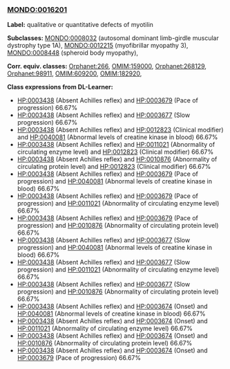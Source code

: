 
### [MONDO:0016201](http://purl.obolibrary.org/obo/MONDO_0016201)
**Label:** qualitative or quantitative defects of myotilin

**Subclasses:** [MONDO:0008032](http://purl.obolibrary.org/obo/MONDO_0008032) (autosomal dominant limb-girdle muscular dystrophy type 1A), [MONDO:0012215](http://purl.obolibrary.org/obo/MONDO_0012215) (myofibrillar myopathy 3), [MONDO:0008448](http://purl.obolibrary.org/obo/MONDO_0008448) (spheroid body myopathy), 

**Corr. equiv. classes:** [Orphanet:266](http://www.orpha.net/ORDO/Orphanet_266), [OMIM:159000](http://purl.obolibrary.org/obo/OMIM_159000), [Orphanet:268129](http://www.orpha.net/ORDO/Orphanet_268129), [Orphanet:98911](http://www.orpha.net/ORDO/Orphanet_98911), [OMIM:609200](http://purl.obolibrary.org/obo/OMIM_609200), [OMIM:182920](http://purl.obolibrary.org/obo/OMIM_182920), 

**Class expressions from DL-Learner:**

- [HP:0003438](http://purl.obolibrary.org/obo/HP_0003438) (Absent Achilles reflex) and [HP:0003679](http://purl.obolibrary.org/obo/HP_0003679) (Pace of progression) 66.67%
- [HP:0003438](http://purl.obolibrary.org/obo/HP_0003438) (Absent Achilles reflex) and [HP:0003677](http://purl.obolibrary.org/obo/HP_0003677) (Slow progression) 66.67%
- [HP:0003438](http://purl.obolibrary.org/obo/HP_0003438) (Absent Achilles reflex) and [HP:0012823](http://purl.obolibrary.org/obo/HP_0012823) (Clinical modifier) and [HP:0040081](http://purl.obolibrary.org/obo/HP_0040081) (Abnormal levels of creatine kinase in blood) 66.67%
- [HP:0003438](http://purl.obolibrary.org/obo/HP_0003438) (Absent Achilles reflex) and [HP:0011021](http://purl.obolibrary.org/obo/HP_0011021) (Abnormality of circulating enzyme level) and [HP:0012823](http://purl.obolibrary.org/obo/HP_0012823) (Clinical modifier) 66.67%
- [HP:0003438](http://purl.obolibrary.org/obo/HP_0003438) (Absent Achilles reflex) and [HP:0010876](http://purl.obolibrary.org/obo/HP_0010876) (Abnormality of circulating protein level) and [HP:0012823](http://purl.obolibrary.org/obo/HP_0012823) (Clinical modifier) 66.67%
- [HP:0003438](http://purl.obolibrary.org/obo/HP_0003438) (Absent Achilles reflex) and [HP:0003679](http://purl.obolibrary.org/obo/HP_0003679) (Pace of progression) and [HP:0040081](http://purl.obolibrary.org/obo/HP_0040081) (Abnormal levels of creatine kinase in blood) 66.67%
- [HP:0003438](http://purl.obolibrary.org/obo/HP_0003438) (Absent Achilles reflex) and [HP:0003679](http://purl.obolibrary.org/obo/HP_0003679) (Pace of progression) and [HP:0011021](http://purl.obolibrary.org/obo/HP_0011021) (Abnormality of circulating enzyme level) 66.67%
- [HP:0003438](http://purl.obolibrary.org/obo/HP_0003438) (Absent Achilles reflex) and [HP:0003679](http://purl.obolibrary.org/obo/HP_0003679) (Pace of progression) and [HP:0010876](http://purl.obolibrary.org/obo/HP_0010876) (Abnormality of circulating protein level) 66.67%
- [HP:0003438](http://purl.obolibrary.org/obo/HP_0003438) (Absent Achilles reflex) and [HP:0003677](http://purl.obolibrary.org/obo/HP_0003677) (Slow progression) and [HP:0040081](http://purl.obolibrary.org/obo/HP_0040081) (Abnormal levels of creatine kinase in blood) 66.67%
- [HP:0003438](http://purl.obolibrary.org/obo/HP_0003438) (Absent Achilles reflex) and [HP:0003677](http://purl.obolibrary.org/obo/HP_0003677) (Slow progression) and [HP:0011021](http://purl.obolibrary.org/obo/HP_0011021) (Abnormality of circulating enzyme level) 66.67%
- [HP:0003438](http://purl.obolibrary.org/obo/HP_0003438) (Absent Achilles reflex) and [HP:0003677](http://purl.obolibrary.org/obo/HP_0003677) (Slow progression) and [HP:0010876](http://purl.obolibrary.org/obo/HP_0010876) (Abnormality of circulating protein level) 66.67%
- [HP:0003438](http://purl.obolibrary.org/obo/HP_0003438) (Absent Achilles reflex) and [HP:0003674](http://purl.obolibrary.org/obo/HP_0003674) (Onset) and [HP:0040081](http://purl.obolibrary.org/obo/HP_0040081) (Abnormal levels of creatine kinase in blood) 66.67%
- [HP:0003438](http://purl.obolibrary.org/obo/HP_0003438) (Absent Achilles reflex) and [HP:0003674](http://purl.obolibrary.org/obo/HP_0003674) (Onset) and [HP:0011021](http://purl.obolibrary.org/obo/HP_0011021) (Abnormality of circulating enzyme level) 66.67%
- [HP:0003438](http://purl.obolibrary.org/obo/HP_0003438) (Absent Achilles reflex) and [HP:0003674](http://purl.obolibrary.org/obo/HP_0003674) (Onset) and [HP:0010876](http://purl.obolibrary.org/obo/HP_0010876) (Abnormality of circulating protein level) 66.67%
- [HP:0003438](http://purl.obolibrary.org/obo/HP_0003438) (Absent Achilles reflex) and [HP:0003674](http://purl.obolibrary.org/obo/HP_0003674) (Onset) and [HP:0003679](http://purl.obolibrary.org/obo/HP_0003679) (Pace of progression) 66.67%



